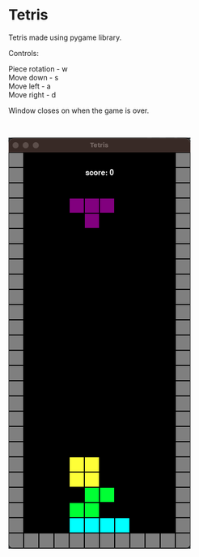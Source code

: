 # Tetris

Tetris made using pygame library.

Controls:

Piece rotation - w <br>
Move down - s <br>
Move left - a <br>
Move right - d

Window closes on when the game is over.

<br>

![Gameplay](picture.png)
